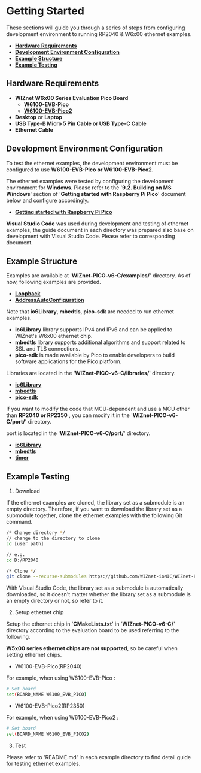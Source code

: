 # Getting Started

These sections will guide you through a series of steps from configuring development environment to running RP2040 & W6x00 ethernet examples.

- [**Hardware Requirements**](#hardware_requirements)
- [**Development Environment Configuration**](#development_environment_configuration)
- [**Example Structure**](#example_structure)
- [**Example Testing**](#example_testing)



<a name="hardware_requirements"></a>
## Hardware Requirements

- **WIZnet W6x00 Series Evaluation Pico Board**
    - [**W6100-EVB-Pico**][link-w6100-evb-pico]
    - [**W6100-EVB-Pico2**][link-w6100-evb-pico2]
- **Desktop** or **Laptop**
- **USB Type-B Micro 5 Pin Cable or USB Type-C Cable**
- **Ethernet Cable**



<a name="development_environment_configuration"></a>
## Development Environment Configuration

To test the ethernet examples, the development environment must be configured to use **W6100-EVB-Pico or W6100-EVB-Pico2**.

The ethernet examples were tested by configuring the development environment for **Windows**. Please refer to the '**9.2. Building on MS Windows**' section of '**Getting started with Raspberry Pi Pico**' document below and configure accordingly.

- [**Getting started with Raspberry Pi Pico**][link-getting_started_with_raspberry_pi_pico]

**Visual Studio Code** was used during development and testing of ethernet examples, the guide document in each directory was prepared also base on development with Visual Studio Code. Please refer to corresponding document.



<a name="example_structure"></a>
## Example Structure

Examples are available at '**WIZnet-PICO-v6-C/examples/**' directory. As of now, following examples are provided.

- [**Loopback**][link-loopback]
- [**AddressAutoConfiguration**][link-AddressAutoConfiguration]

Note that **io6Library**, **mbedtls**, **pico-sdk** are needed to run ethernet examples.

- **io6Library** library supports IPv4 and IPv6 and can be applied to WIZnet's W6x00 ethernet chip.
- **mbedtls** library supports additional algorithms and support related to SSL and TLS connections.
- **pico-sdk** is made available by Pico to enable developers to build software applications for the Pico platform.

Libraries are located in the '**WIZnet-PICO-v6-C/libraries/**' directory.

- [**io6Library**][link-io6library]
- [**mbedtls**][link-mbedtls]
- [**pico-sdk**][link-pico_sdk]

If you want to modify the code that MCU-dependent and use a MCU other than **RP2040 or RP2350** , you can modify it in the '**WIZnet-PICO-v6-C/port/**' directory.

port is located in the '**WIZnet-PICO-v6-C/port/**' directory.

- [**io6Library**][link-port_io6library]
- [**mbedtls**][link-port_mbedtls]
- [**timer**][link-port_timer]



<a name="example_testing"></a>
## Example Testing

1. Download

If the ethernet examples are cloned, the library set as a submodule is an empty directory. Therefore, if you want to download the library set as a submodule together, clone the ethernet examples with the following Git command.

```bash
/* Change directory */
// change to the directory to clone
cd [user path]

// e.g.
cd D:/RP2040

/* Clone */
git clone --recurse-submodules https://github.com/WIZnet-ioNIC/WIZnet-PICO-v6-C.git
```

With Visual Studio Code, the library set as a submodule is automatically downloaded, so it doesn't matter whether the library set as a submodule is an empty directory or not, so refer to it.

2. Setup ethetnet chip

Setup the ethernet chip in '**CMakeLists.txt**' in '**WIZnet-PICO-v6-C/**' directory according to the evaluation board to be used referring to the following.

**W5x00 series ethernet chips are not supported**, so be careful when setting ethernet chips.

- W6100-EVB-Pico(RP2040)

For example, when using W6100-EVB-Pico :

```bash
# Set board
set(BOARD_NAME W6100_EVB_PICO)


```
- W6100-EVB-Pico2(RP2350)

For example, when using W6100-EVB-Pico2 :

```bash
# Set board
set(BOARD_NAME W6100_EVB_PICO2)
```

3. Test

Please refer to 'README.md' in each example directory to find detail guide for testing ethernet examples.



<!--
Link
-->

[link-w6100-evb-pico]: https://docs.wiznet.io/Product/iEthernet/W6100/w6100-evb-pico
[link-w6100-evb-pico2]: https://docs.wiznet.io/Product/iEthernet/W6100/w6100-evb-pico2
[link-getting_started_with_raspberry_pi_pico]: https://datasheets.raspberrypi.org/pico/getting-started-with-pico.pdf
[link-loopback]: https://github.com/WIZnet-ioNIC/WIZnet-PICO-v6-C/tree/main/examples/loopback
[link-AddressAutoConfiguration]: https://github.com/WIZnet-ioNIC/WIZnet-PICO-v6-C/tree/main/examples/AddressAutoConfiguration
[link-io6library]: https://github.com/Wiznet/io6Library
[link-mbedtls]: https://github.com/ARMmbed/mbedtls
[link-pico_sdk]: https://github.com/raspberrypi/pico-sdk
[link-port_io6library]: https://github.com/WIZnet-ioNIC/WIZnet-PICO-v6-C/tree/main/port/io6Library
[link-port_mbedtls]: https://github.com/WIZnet-ioNIC/WIZnet-PICO-v6-C/tree/main/port/mbedtls
[link-port_timer]: https://github.com/WIZnet-ioNIC/WIZnet-PICO-v6-C/tree/main/port/timer
